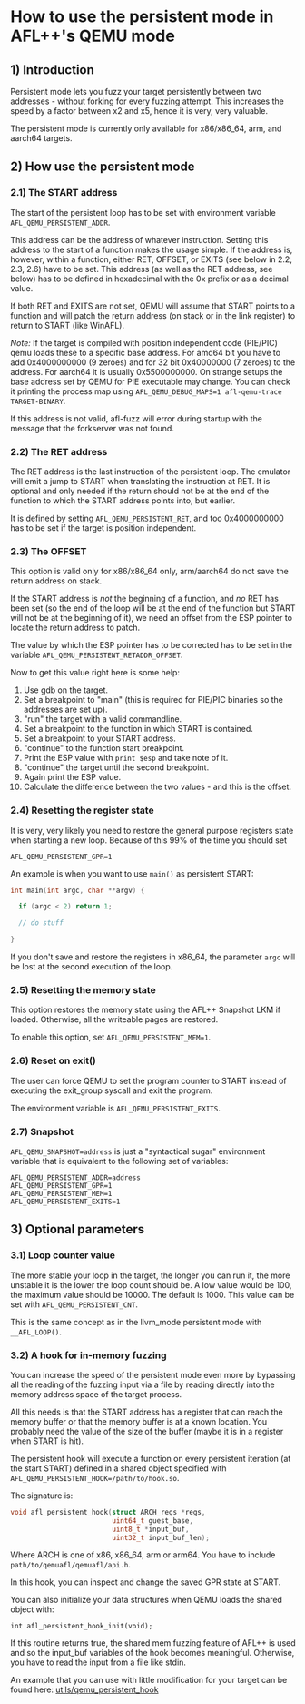 # How to use the persistent mode in AFL++'s QEMU mode

## 1) Introduction

Persistent mode lets you fuzz your target persistently between two addresses -
without forking for every fuzzing attempt. This increases the speed by a factor
between x2 and x5, hence it is very, very valuable.

The persistent mode is currently only available for x86/x86_64, arm, and aarch64
targets.

## 2) How use the persistent mode

### 2.1) The START address

The start of the persistent loop has to be set with environment variable
`AFL_QEMU_PERSISTENT_ADDR`.

This address can be the address of whatever instruction. Setting this address to
the start of a function makes the usage simple. If the address is, however,
within a function, either RET, OFFSET, or EXITS (see below in 2.2, 2.3, 2.6)
have to be set. This address (as well as the RET address, see below) has to be
defined in hexadecimal with the 0x prefix or as a decimal value.

If both RET and EXITS are not set, QEMU will assume that START points to a
function and will patch the return address (on stack or in the link register) to
return to START (like WinAFL).

*Note:* If the target is compiled with position independent code (PIE/PIC) qemu
loads these to a specific base address. For amd64 bit you have to add
0x4000000000 (9 zeroes) and for 32 bit 0x40000000 (7 zeroes) to the address.
For aarch64 it is usually 0x5500000000.
On strange setups the base address set by QEMU for PIE executable may change.
You can check it printing the process map using
`AFL_QEMU_DEBUG_MAPS=1 afl-qemu-trace TARGET-BINARY`.

If this address is not valid, afl-fuzz will error during startup with the
message that the forkserver was not found.

### 2.2) The RET address

The RET address is the last instruction of the persistent loop. The emulator
will emit a jump to START when translating the instruction at RET. It is
optional and only needed if the return should not be at the end of the function
to which the START address points into, but earlier.

It is defined by setting `AFL_QEMU_PERSISTENT_RET`, and too 0x4000000000 has to
be set if the target is position independent.

### 2.3) The OFFSET

This option is valid only for x86/x86_64 only, arm/aarch64 do not save the
return address on stack.

If the START address is *not* the beginning of a function, and *no* RET has been
set (so the end of the loop will be at the end of the function but START will
not be at the beginning of it), we need an offset from the ESP pointer to locate
the return address to patch.

The value by which the ESP pointer has to be corrected has to be set in the
variable `AFL_QEMU_PERSISTENT_RETADDR_OFFSET`.

Now to get this value right here is some help:
1. Use gdb on the target.
2. Set a breakpoint to "main" (this is required for PIE/PIC binaries so the
   addresses are set up).
3. "run" the target with a valid commandline.
4. Set a breakpoint to the function in which START is contained.
5. Set a breakpoint to your START address.
6. "continue" to the function start breakpoint.
7. Print the ESP value with `print $esp` and take note of it.
8. "continue" the target until the second breakpoint.
9. Again print the ESP value.
10. Calculate the difference between the two values - and this is the offset.

### 2.4) Resetting the register state

It is very, very likely you need to restore the general purpose registers state
when starting a new loop. Because of this 99% of the time you should set

```
AFL_QEMU_PERSISTENT_GPR=1
```

An example is when you want to use `main()` as persistent START:

```c
int main(int argc, char **argv) {

  if (argc < 2) return 1;

  // do stuff

}
```

If you don't save and restore the registers in x86_64, the parameter `argc` will
be lost at the second execution of the loop.

### 2.5) Resetting the memory state

This option restores the memory state using the AFL++ Snapshot LKM if loaded.
Otherwise, all the writeable pages are restored.

To enable this option, set `AFL_QEMU_PERSISTENT_MEM=1`.

### 2.6) Reset on exit()

The user can force QEMU to set the program counter to START instead of executing
the exit_group syscall and exit the program.

The environment variable is `AFL_QEMU_PERSISTENT_EXITS`.

### 2.7) Snapshot

`AFL_QEMU_SNAPSHOT=address` is just a "syntactical sugar" environment variable
that is equivalent to the following set of variables:

```
AFL_QEMU_PERSISTENT_ADDR=address
AFL_QEMU_PERSISTENT_GPR=1
AFL_QEMU_PERSISTENT_MEM=1
AFL_QEMU_PERSISTENT_EXITS=1
```

## 3) Optional parameters

### 3.1) Loop counter value

The more stable your loop in the target, the longer you can run it, the more
unstable it is the lower the loop count should be. A low value would be 100, the
maximum value should be 10000. The default is 1000. This value can be set with
`AFL_QEMU_PERSISTENT_CNT`.

This is the same concept as in the llvm_mode persistent mode with
`__AFL_LOOP()`.

### 3.2) A hook for in-memory fuzzing

You can increase the speed of the persistent mode even more by bypassing all the
reading of the fuzzing input via a file by reading directly into the memory
address space of the target process.

All this needs is that the START address has a register that can reach the
memory buffer or that the memory buffer is at a known location. You probably
need the value of the size of the buffer (maybe it is in a register when START
is hit).

The persistent hook will execute a function on every persistent iteration (at
the start START) defined in a shared object specified with
`AFL_QEMU_PERSISTENT_HOOK=/path/to/hook.so`.

The signature is:

```c
void afl_persistent_hook(struct ARCH_regs *regs,
                         uint64_t guest_base,
                         uint8_t *input_buf,
                         uint32_t input_buf_len);
```

Where ARCH is one of x86, x86_64, arm or arm64. You have to include
`path/to/qemuafl/qemuafl/api.h`.

In this hook, you can inspect and change the saved GPR state at START.

You can also initialize your data structures when QEMU loads the shared object
with:

`int afl_persistent_hook_init(void);`

If this routine returns true, the shared mem fuzzing feature of AFL++ is used
and so the input_buf variables of the hook becomes meaningful. Otherwise, you
have to read the input from a file like stdin.

An example that you can use with little modification for your target can be
found here: [utils/qemu_persistent_hook](../utils/qemu_persistent_hook)